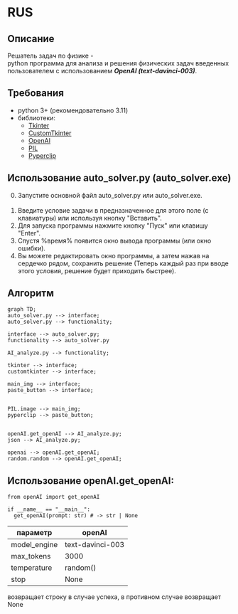 # RUS
## Описание
Решатель задач по физике - 
<br> python программа для анализа и решения физических задач введенных пользователем с использованием ***OpenAI (text-davinci-003)***. <br/>

## Требования 
  - python 3+ (рекомендовательно 3.11)
  - библиотеки:
    - [Tkinter](https://docs.python.org/3/library/tkinter.html)
    - [CustomTkinter](https://pypi.org/project/customtkinter/0.3/)
    - [OpenAI](https://github.com/openai/openai-python)
    - [PIL](https://pypi.org/project/Pillow/)
    - [Pyperclip](https://pypi.org/project/pyperclip/)

## Использование auto_solver.py (auto_solver.exe)
  0) Запустите основной файл auto_solver.py или auto_solver.exe.
  <br> <br/>
  1) Введите условие задачи в предназначенное для этого поле (с клавиатуры) или используя кнопку "Вставить".
  2) Для запуска программы нажмите кнопку "Пуск" или клавишу "Enter".
  3) Спустя %время% появится окно вывода программы (или окно ошибки).
  4) Вы можете редактировать окно программы, а затем нажав на сердечко рядом, сохранить решение (Теперь каждый раз при вводе этого условия, решение будет приходить быстрее).
  
## Алгоритм
```mermaid
graph TD;
auto_solver.py --> interface;
auto_solver.py --> functionality;

interface --> auto_solver.py;
functionality --> auto_solver.py

AI_analyze.py --> functionality;

tkinter --> interface;
customtkinter --> interface;

main_img --> interface;
paste_button --> interface;


PIL.image --> main_img;
pyperclip --> paste_button;


openAI.get_openAI --> AI_analyze.py;
json --> AI_analyze.py;

openai --> openAI.get_openAI;
random.random --> openAI.get_openAI;
```

## Использование openAI.get_openAI:
```
from openAI import get_openAI

if __name__ == "__main__":
  get_openAI(prompt: str) # -> str | None 
```
| параметр      | openAI              |
| ------------- | ------------------- |
| model_engine  | text-davinci-003  |
| max_tokens    | 3000                |
| temperature   | random()            |
| stop          | None                |

возвращает строку в случае успеха, в противном случае возвращает None 
